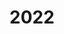 ---
created: '2024-02-11 13:14:22'
description: ''
fname: pub.post.2022
id: xn03e2vx8055439urof5tfa
title: '2022'
updated: '2024-02-11 13:14:22'
---